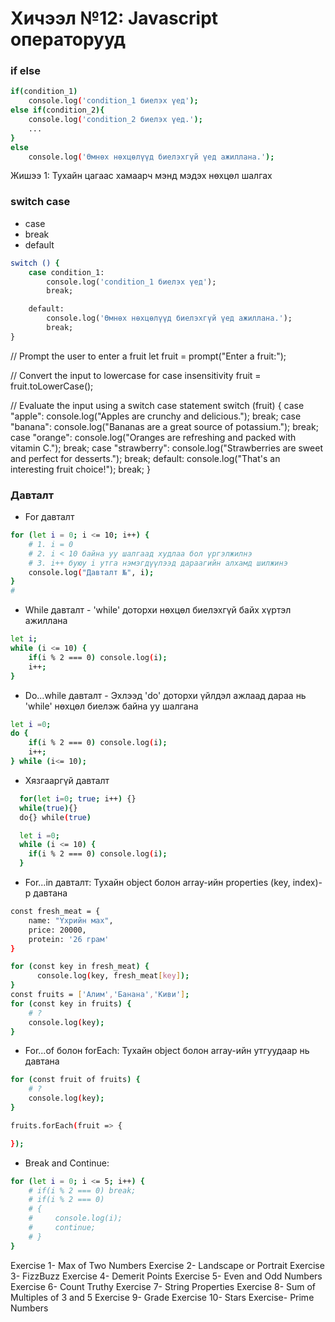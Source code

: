 # Хичээл №12: Javascript операторууд

### if else

```sh
if(condition_1)
    console.log('condition_1 биелэх үед');
else if(condition_2){
    console.log('condition_2 биелэх үед.');
    ...
}
else
    console.log('Өмнөх нөхцөлүүд биелэхгүй үед ажиллана.');
```

Жишээ 1: Тухайн цагаас хамаарч мэнд мэдэх нөхцөл шалгах

### switch case

- case
- break
- default

```sh
switch () {
    case condition_1:
        console.log('condition_1 биелэх үед');
        break;

    default:
        console.log('Өмнөх нөхцөлүүд биелэхгүй үед ажиллана.');
        break;
}
```

// Prompt the user to enter a fruit
let fruit = prompt("Enter a fruit:");

// Convert the input to lowercase for case insensitivity
fruit = fruit.toLowerCase();

// Evaluate the input using a switch case statement
switch (fruit) {
case "apple":
console.log("Apples are crunchy and delicious.");
break;
case "banana":
console.log("Bananas are a great source of potassium.");
break;
case "orange":
console.log("Oranges are refreshing and packed with vitamin C.");
break;
case "strawberry":
console.log("Strawberries are sweet and perfect for desserts.");
break;
default:
console.log("That's an interesting fruit choice!");
break;
}

### Давталт

- For давталт

```sh
for (let i = 0; i <= 10; i++) {
    # 1. i = 0
    # 2. i < 10 байна уу шалгаад худлаа бол үргэлжилнэ
    # 3. i++ буюу i утга нэмэгдүүлээд дараагийн алхамд шилжинэ
    console.log("Давталт №", i);
}
#
```

- While давталт - 'while' доторхи нөхцөл биелэхгүй байх хүртэл ажиллана

```sh
let i;
while (i <= 10) {
    if(i % 2 === 0) console.log(i);
    i++;
}
```

- Do...while давталт - Эхлээд 'do' доторхи үйлдэл ажлаад дараа нь 'while' нөхцөл биелэж байна уу шалгана

```sh
let i =0;
do {
    if(i % 2 === 0) console.log(i);
    i++;
} while (i<= 10);
```

- Хязгааргүй давталт

```sh
  for(let i=0; true; i++) {}
  while(true){}
  do{} while(true)

  let i =0;
  while (i <= 10) {
    if(i % 2 === 0) console.log(i);
  }

```

- For...in давталт: Тухайн object болон array-ийн properties (key, index)-р давтана

```sh
const fresh_meat = {
    name: "Үхрийн мах",
    price: 20000,
    protein: '26 грам'
}

for (const key in fresh_meat) {
      console.log(key, fresh_meat[key]);
}
const fruits = ['Алим','Банана','Киви'];
for (const key in fruits) {
    # ?
    console.log(key);
}

```

- For...of болон forEach: Тухайн object болон array-ийн утгуудаар нь давтана

```sh
for (const fruit of fruits) {
    # ?
    console.log(key);
}

fruits.forEach(fruit => {

});

```

- Break and Continue:

```sh
for (let i = 0; i <= 5; i++) {
    # if(i % 2 === 0) break;
    # if(i % 2 === 0)
    # {
    #     console.log(i);
    #     continue;
    # }
}
```

Exercise 1- Max of Two Numbers
Exercise 2- Landscape or Portrait
Exercise 3- FizzBuzz
Exercise 4- Demerit Points
Exercise 5- Even and Odd Numbers
Exercise 6- Count Truthy
Exercise 7- String Properties
Exercise 8- Sum of Multiples of 3 and 5
Exercise 9- Grade
Exercise 10- Stars
Exercise- Prime Numbers
